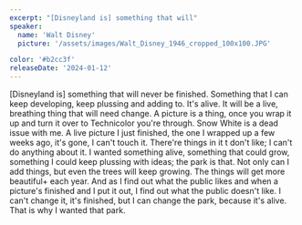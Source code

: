 ```yaml
---
excerpt: "[Disneyland is] something that will"
speaker:
  name: 'Walt Disney'
  picture: '/assets/images/Walt_Disney_1946_cropped_100x100.JPG'

color: '#b2cc3f'
releaseDate: '2024-01-12'
---
```

[Disneyland is] something that will never be finished. Something that I can keep developing, keep plussing and adding to. It's alive. It will be a live, breathing thing that will need change. A picture is a thing, once you wrap it up and turn it over to Technicolor you're through. Snow White is a dead issue with me. A live picture I just finished, the one I wrapped up a few weeks ago, it's gone, I can't touch it. There're things in it t don't like; I can't do anything about it. I wanted something alive, something that could grow, something I could keep plussing with ideas; the park is that. Not only can I add things, but even the trees will keep growing. The things will get more beautiful+ each year. And as I find out what the public likes and when a picture's finished and I put it out, I find out what the public doesn't like. I can't change it, it's finished, but I can change the park, because it's alive. That is why I wanted that park.
